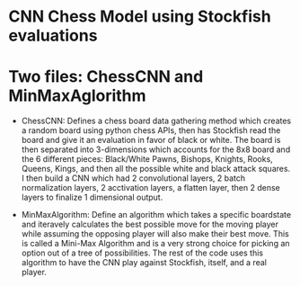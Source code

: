 # CNN Chess Model using Stockfish evaluations 
 
# Two files: ChessCNN and MinMaxAglorithm 

- ChessCNN: Defines a chess board data gathering method which creates a random board using python chess APIs, then has Stockfish read the board and give it an evaluation in favor of black or white. The board is then separated into 3-dimensions which accounts for the 8x8 board and the 6 different pieces: Black/White Pawns, Bishops, Knights, Rooks, Queens, Kings, and then all the possible white and black attack squares. I then build a CNN which had 2 convolutional layers, 2 batch normalization layers, 2 acctivation layers, a flatten layer, then 2 dense layers to finalize 1 dimensional output. 

- MinMaxAlgorithm: Define an algorithm which takes a specific boardstate and iteravely calculates the best possible move for the moving player while assuming the opposing player will also make their best move. This is called a Mini-Max Algorithm and is a very strong choice for picking an option out of a tree of possibilities. The rest of the code uses this algorithm to have the CNN play against Stockfish, itself, and a real player. 
